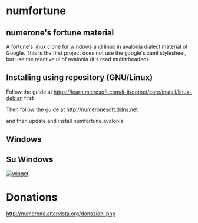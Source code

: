 # numfortune

## numerone's fortune material

A fortune's linux clone for windows and linux in avalonia dialect material of Google.
This is the first project does not use the google's xaml stylesheet, but use the reactive ui of avalonia (it's read multitrheaded)·


## Installing using repository (GNU/Linux)
Follow the guide at https://learn.microsoft.com/it-it/dotnet/core/install/linux-debian first

Then follow the guide at http://numeronesoft.ddns.net

and then update and install numfortune.avalonia

## Windows

## Su Windows

[![winget](https://user-images.githubusercontent.com/49786146/159123313-3bdafdd3-5130-4b0d-9003-40618390943a.png)](https://marticliment.com/wingetui/share?pid=GiulioSorrentino.numfortune.Avalonia&pname=numfortune.Avalonia&psource=Winget:%20winget)

# Donations

http://numerone.altervista.org/donazioni.php
